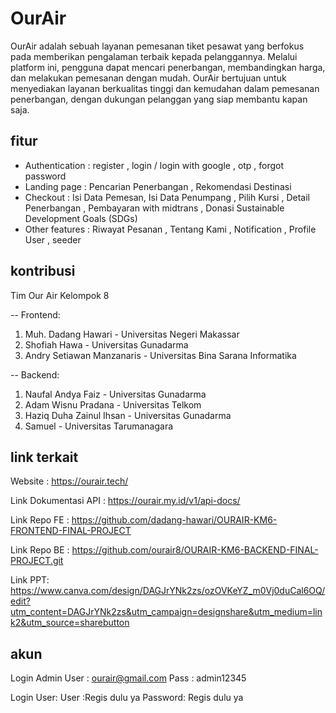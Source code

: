 
# OurAir

OurAir adalah sebuah layanan pemesanan tiket pesawat yang berfokus pada memberikan pengalaman terbaik kepada pelanggannya. Melalui platform ini, pengguna dapat mencari penerbangan, membandingkan harga, dan melakukan pemesanan dengan mudah. OurAir bertujuan untuk menyediakan layanan berkualitas tinggi dan kemudahan dalam pemesanan penerbangan, dengan dukungan pelanggan yang siap membantu kapan saja.


## fitur

- Authentication : 
register , login / login with google , otp , forgot password 
- Landing page : 
Pencarian Penerbangan , Rekomendasi Destinasi
- Checkout : 
Isi Data Pemesan, Isi Data Penumpang , Pilih Kursi , Detail Penerbangan , Pembayaran with midtrans , Donasi Sustainable Development Goals (SDGs)
- Other features : 
Riwayat Pesanan , Tentang Kami , Notification , Profile User , seeder


## kontribusi

Tim Our Air Kelompok 8

-- Frontend:
1. Muh. Dadang Hawari - Universitas Negeri Makassar
2. Shofiah Hawa - Universitas Gunadarma
3. Andry Setiawan Manzanaris - Universitas Bina Sarana Informatika

-- Backend: 
1. Naufal Andya Faiz - Universitas Gunadarma
2. Adam Wisnu Pradana - Universitas Telkom
3. Haziq Duha Zainul Ihsan - Universitas Gunadarma
4. Samuel - Universitas Tarumanagara


## link terkait
Website :  https://ourair.tech/

Link Dokumentasi API :    https://ourair.my.id/v1/api-docs/

Link Repo FE : https://github.com/dadang-hawari/OURAIR-KM6-FRONTEND-FINAL-PROJECT

Link Repo BE : https://github.com/ourair8/OURAIR-KM6-BACKEND-FINAL-PROJECT.git

Link PPT: https://www.canva.com/design/DAGJrYNk2zs/ozOVKeYZ_m0Vj0duCal6OQ/edit?utm_content=DAGJrYNk2zs&utm_campaign=designshare&utm_medium=link2&utm_source=sharebutton

## akun
Login Admin
User : ourair@gmail.com
Pass : admin12345

Login User:
User :Regis dulu ya
Password: Regis dulu ya

